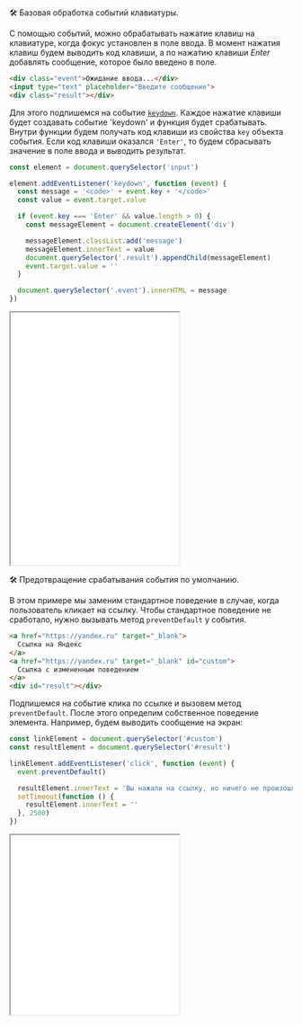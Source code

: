 🛠 Базовая обработка событий клавиатуры.

С помощью событий, можно обрабатывать нажатие клавиш на клавиатуре, когда фокус установлен в поле ввода.
В момент нажатия клавиш будем выводить код клавиши, а по нажатию клавиши _Enter_ добавлять сообщение, которое было введено в поле.

```html
<div class="event">Ожидание ввода...</div>
<input type="text" placeholder="Введите сообщение">
<div class="result"></div>
```

Для этого подпишемся на событие [`keydown`](/js/element-keydown/). Каждое нажатие клавиши будет создавать событие 'keydown' и функция будет срабатывать. Внутри функции будем получать код клавиши из свойства `key` объекта события. Если код клавиши оказался `'Enter'`, то будем сбрасывать значение в поле ввода и выводить результат.

```js
const element = document.querySelector('input')

element.addEventListener('keydown', function (event) {
  const message = '<code>' + event.key + '</code>'
  const value = event.target.value

  if (event.key === 'Enter' && value.length > 0) {
    const messageElement = document.createElement('div')

    messageElement.classList.add('message')
    messageElement.innerText = value
    document.querySelector('.result').appendChild(messageElement)
    event.target.value = ''
  }

  document.querySelector('.event').innerHTML = message
})
```

<iframe title="Обработка событий клавиатуры" src="../demos/keyboard-events/" height="450"></iframe>

🛠 Предотвращение срабатывания события по умолчанию.

В этом примере мы заменим стандартное поведение в случае, когда пользователь кликает на ссылку. Чтобы стандартное поведение не сработало, нужно вызывать метод `preventDefault` у события.

```html
<a href="https://yandex.ru" target="_blank">
  Ссылка на Яндекс
</a>
<a href="https://yandex.ru" target="_blank" id="custom">
  Ссылка с измененным поведением
</a>
<div id="result"></div>
```

Подпишемся на событие клика по ссылке и вызовем метод `preventDefault`. После этого определим собственное поведение элемента. Например, будем выводить сообщение на экран:

```js
const linkElement = document.querySelector('#custom')
const resultElement = document.querySelector('#result')

linkElement.addEventListener('click', function (event) {
  event.preventDefault()

  resultElement.innerText = 'Вы нажали на ссылку, но ничего не произошло!'
  setTimeout(function () {
    resultElement.innerText = ''
  }, 2500)
})
```

<iframe title="Обработка событий мыши" src="../demos/mouse-events/" height="320"></iframe>
